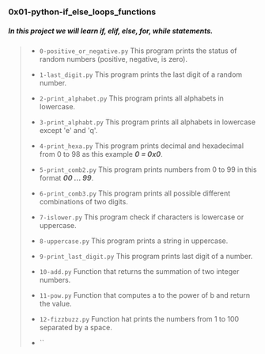 ### 0x01-python-if_else_loops_functions

##### In this project we will learn ___if, elif, else, for, while statements___.

> - `0-positive_or_negative.py` This program prints the status of random numbers (positive, negative, is zero).
>
> - `1-last_digit.py` This program prints the last digit of a random number.
>
> - `2-print_alphabet.py` This program prints all alphabets in lowercase.
>
> - `3-print_alphabt.py` This program prints all alphabets in lowercase except 'e' and 'q'.
>
> - `4-print_hexa.py` This program prints decimal and hexadecimal from 0 to 98 as this example  ___0 = 0x0___.
>
> - `5-print_comb2.py` This program prints numbers from 0 to 99 in this format ___00 ... 99___.
>
> - `6-print_comb3.py` This program prints all possible different combinations of two digits.
>
> - `7-islower.py` This program check if characters is lowercase or uppercase.
>
> - `8-uppercase.py` This program prints a string in uppercase.
>
> - `9-print_last_digit.py` This program prints last digit of a number.
>
> - `10-add.py` Function that returns the summation of two integer numbers.
>
> - `11-pow.py` Function that computes a to the power of b and return the value.
>
> - `12-fizzbuzz.py` Function hat prints the numbers from 1 to 100 separated by a space.
>
> - ``
